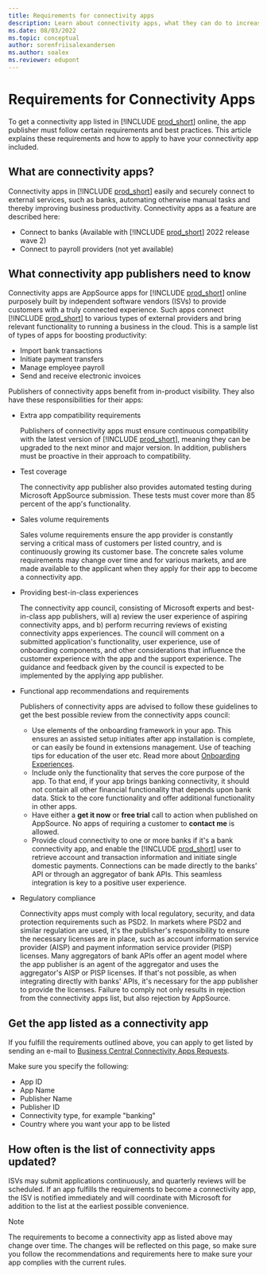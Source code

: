 ```yaml
---
title: Requirements for connectivity apps
description: Learn about connectivity apps, what they can do to increase business productivity, and how to get your app listed as a connectivity app.
ms.date: 08/03/2022
ms.topic: conceptual
author: sorenfriisalexandersen
ms.author: soalex
ms.reviewer: edupont
---
```


# Requirements for Connectivity Apps

To get a connectivity app listed in [!INCLUDE [prod_short](../includes/prod_short.md)] online, the app publisher must follow certain requirements and best practices. This article explains these requirements and how to apply to have your connectivity app included.

## What are connectivity apps?

Connectivity apps in [!INCLUDE [prod_short](../includes/prod_short.md)] easily and securely connect to external services, such as banks, automating otherwise manual tasks and thereby improving business productivity. Connectivity apps as a feature are described here:

* Connect to banks (Available with [!INCLUDE [prod_short](../includes/prod_short.md)] 2022 release wave 2)
* Connect to payroll providers (not yet available)

## What connectivity app publishers need to know

Connectivity apps are AppSource apps for [!INCLUDE [prod_short](../includes/prod_short.md)] online purposely built by independent software vendors (ISVs) to provide customers with a truly connected experience. Such apps connect [!INCLUDE [prod_short](../includes/prod_short.md)] to various types of external providers and bring relevant functionality to running a business in the cloud. This is a sample list of types of apps for boosting productivity:

* Import bank transactions  
* Initiate payment transfers  
* Manage employee payroll  
* Send and receive electronic invoices  

Publishers of connectivity apps benefit from in-product visibility. They also have these responsibilities for their apps:

* Extra app compatibility requirements

    Publishers of connectivity apps must ensure continuous compatibility with the latest version of [!INCLUDE [prod_short](../includes/prod_short.md)], meaning they can be upgraded to the next minor and major version. In addition, publishers must be proactive in their approach to compatibility.

* Test coverage

    The connectivity app publisher also provides automated testing during Microsoft AppSource submission. These tests must cover more than 85 percent of the app's functionality.

* Sales volume requirements

    Sales volume requirements ensure the app provider is constantly serving a critical mass of customers per listed country, and is continuously growing its customer base. The concrete sales volume requirements may change over time and for various markets, and are made available to the applicant when they apply for their app to become a connectivity app.

* Providing best-in-class experiences

    The connectivity app council, consisting of Microsoft experts and best-in-class app publishers, will a) review the user experience of aspiring connectivity apps, and b) perform recurring reviews of existing connectivity apps experiences. The council will comment on a submitted application's functionality, user experience, use of onboarding components, and other considerations that influence the customer experience with the app and the support experience. The guidance and feedback given by the council is expected to be implemented by the applying app publisher.  

* Functional app recommendations and requirements

    Publishers of connectivity apps are advised to follow these guidelines to get the best possible review from the connectivity apps council:

  * Use elements of the onboarding framework in your app. This ensures an assisted setup initiates after app installation is complete, or can easily be found in extensions management. Use of teaching tips for education of the user etc. Read more about [Onboarding Experiences](../administration/onboarding-experiences.md).
  * Include only the functionality that serves the core purpose of the app. To that end, if your app brings banking connectivity, it should not contain all other financial functionality that depends upon bank data. Stick to the core functionality and offer additional functionality in other apps.
  * Have either a **get it now** or **free trial** call to action when published on AppSource. No apps of requiring a customer to **contact me** is allowed.
  * Provide cloud connectivity to one or more banks if it's a bank connectivity app, and enable the [!INCLUDE [prod_short](../includes/prod_short.md)] user to retrieve account and transaction information and initiate single domestic payments. Connections can be made directly to the banks’ API or through an aggregator of bank APIs. This seamless integration is key to a positive user experience.

* Regulatory compliance

    Connectivity apps must comply with local regulatory, security, and data protection requirements such as PSD2. In markets where PSD2 and similar regulation are used, it's the publisher's responsibility to ensure the necessary licenses are in place, such as account information service provider (AISP) and payment information service provider (PISP) licenses. Many aggregators of bank APIs offer an agent model where the app publisher is an agent of the aggregator and uses the aggregator's AISP or PISP licenses. If that's not possible, as when integrating directly with banks' APIs, it's necessary for the app publisher to provide the licenses. Failure to comply not only results in rejection from the connectivity apps list, but also rejection by AppSource.

## Get the app listed as a connectivity app

If you fulfill the requirements outlined above, you can apply to get listed by sending an e-mail to [Business Central Connectivity Apps Requests](mailto:bc-connectivity-apps@microsoft.com).

Make sure you specify the following:

* App ID
* App Name
* Publisher Name
* Publisher ID
* Connectivity type, for example "banking"
* Country where you want your app to be listed

## How often is the list of connectivity apps updated?

ISVs may submit applications continuously, and quarterly reviews will be scheduled. If an app fulfills the requirements to become a connectivity app, the ISV is notified immediately and will coordinate with Microsoft for addition to the list at the earliest possible convenience. 

> [!NOTE]  
> The requirements to become a connectivity app as listed above may change over time. The changes will be reflected on this page, so make sure you follow the recommendations and requirements here to make sure your app complies with the current rules.
